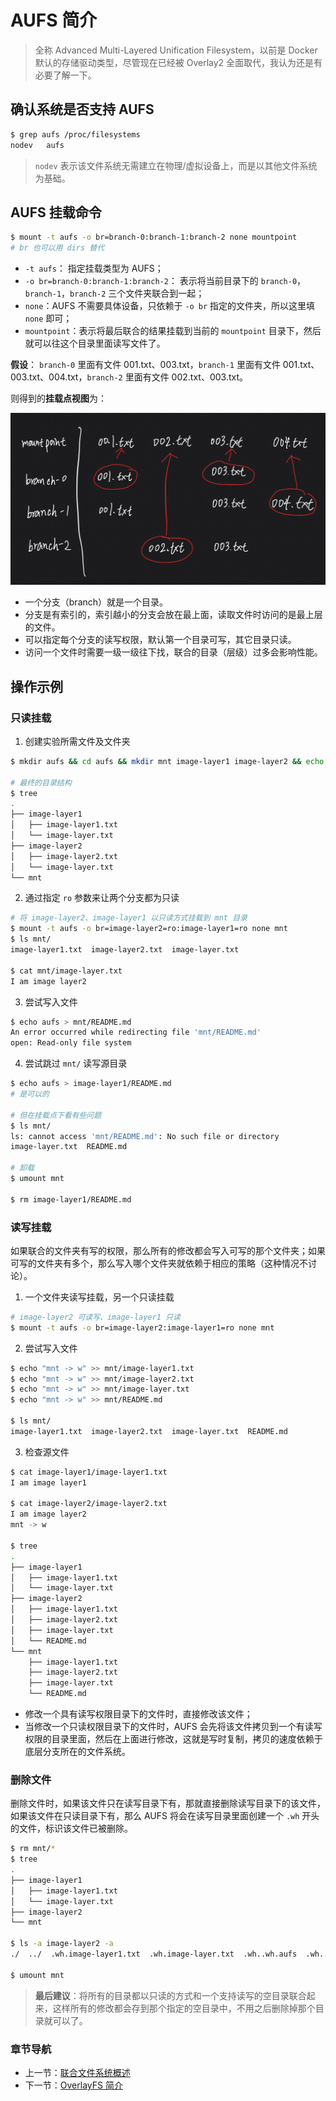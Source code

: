 # AUFS 简介

> 全称 Advanced Multi-Layered Unification Filesystem，以前是 Docker 默认的存储驱动类型，尽管现在已经被 Overlay2 全面取代，我认为还是有必要了解一下。

## 确认系统是否支持 AUFS

```bash
$ grep aufs /proc/filesystems
nodev   aufs
```

> `nodev` 表示该文件系统无需建立在物理/虚拟设备上，而是以其他文件系统为基础。

## AUFS 挂载命令

```bash
$ mount -t aufs -o br=branch-0:branch-1:branch-2 none mountpoint
# br 也可以用 dirs 替代
```

- `-t aufs`： 指定挂载类型为 AUFS；
- `-o br=branch-0:branch-1:branch-2`： 表示将当前目录下的 `branch-0`，`branch-1`，`branch-2` 三个文件夹联合到一起；
- `none`：AUFS 不需要具体设备，只依赖于 `-o br` 指定的文件夹，所以这里填 `none` 即可；
- `mountpoint`：表示将最后联合的结果挂载到当前的 `mountpoint` 目录下，然后就可以往这个目录里面读写文件了。

**假设**： `branch-0` 里面有文件 001.txt、003.txt，`branch-1` 里面有文件 001.txt、003.txt、004.txt，`branch-2` 里面有文件 002.txt、003.txt。

则得到的**挂载点视图**为：

![aufs](../../插图/aufs.png)

- 一个分支（branch）就是一个目录。
- 分支是有索引的，索引越小的分支会放在最上面，读取文件时访问的是最上层的文件。
- 可以指定每个分支的读写权限，默认第一个目录可写，其它目录只读。
- 访问一个文件时需要一级一级往下找，联合的目录（层级）过多会影响性能。

## 操作示例

### 只读挂载

1. 创建实验所需文件及文件夹

```bash
$ mkdir aufs && cd aufs && mkdir mnt image-layer1 image-layer2 && echo "I am image layer1" > image-layer1/image-layer1.txt && echo "I am image layer2" > image-layer2/image-layer2.txt && echo "I am image layer1" > image-layer1/image-layer.txt && echo "I am image layer2" > image-layer2/image-layer.txt

# 最终的目录结构
$ tree
.
├── image-layer1
│   ├── image-layer1.txt
│   └── image-layer.txt
├── image-layer2
│   ├── image-layer2.txt
│   └── image-layer.txt
└── mnt
```

2. 通过指定 `ro` 参数来让两个分支都为只读

```bash
# 将 image-layer2、image-layer1 以只读方式挂载到 mnt 目录
$ mount -t aufs -o br=image-layer2=ro:image-layer1=ro none mnt
$ ls mnt/
image-layer1.txt  image-layer2.txt  image-layer.txt

$ cat mnt/image-layer.txt 
I am image layer2
```

3. 尝试写入文件

```bash
$ echo aufs > mnt/README.md
An error occurred while redirecting file 'mnt/README.md'
open: Read-only file system
```

4. 尝试跳过 `mnt/` 读写源目录

```bash
$ echo aufs > image-layer1/README.md
# 是可以的

# 但在挂载点下看有些问题
$ ls mnt/
ls: cannot access 'mnt/README.md': No such file or directory
image-layer.txt  README.md

# 卸载
$ umount mnt

$ rm image-layer1/README.md
```

### 读写挂载

如果联合的文件夹有写的权限，那么所有的修改都会写入可写的那个文件夹；如果可写的文件夹有多个，那么写入哪个文件夹就依赖于相应的策略（这种情况不讨论）。

1. 一个文件夹读写挂载，另一个只读挂载
```bash
# image-layer2 可读写、image-layer1 只读
$ mount -t aufs -o br=image-layer2:image-layer1=ro none mnt
```

2. 尝试写入文件

```bash
$ echo "mnt -> w" >> mnt/image-layer1.txt
$ echo "mnt -> w" >> mnt/image-layer2.txt
$ echo "mnt -> w" >> mnt/image-layer.txt
$ echo "mnt -> w" >> mnt/README.md

$ ls mnt/
image-layer1.txt  image-layer2.txt  image-layer.txt  README.md
```

3. 检查源文件

```bash
$ cat image-layer1/image-layer1.txt
I am image layer1

$ cat image-layer2/image-layer2.txt
I am image layer2
mnt -> w

$ tree
.
├── image-layer1
│   ├── image-layer1.txt
│   └── image-layer.txt
├── image-layer2
│   ├── image-layer1.txt
│   ├── image-layer2.txt
│   ├── image-layer.txt
│   └── README.md
└── mnt
    ├── image-layer1.txt
    ├── image-layer2.txt
    ├── image-layer.txt
    └── README.md
```

- 修改一个具有读写权限目录下的文件时，直接修改该文件；
- 当修改一个只读权限目录下的文件时，AUFS 会先将该文件拷贝到一个有读写权限的目录里面，然后在上面进行修改，这就是写时复制，拷贝的速度依赖于底层分支所在的文件系统。

### 删除文件

删除文件时，如果该文件只在读写目录下有，那就直接删除读写目录下的该文件，如果该文件在只读目录下有，那么 AUFS 将会在读写目录里面创建一个 `.wh` 开头的文件，标识该文件已被删除。

```bash
$ rm mnt/*
$ tree
.
├── image-layer1
│   ├── image-layer1.txt
│   └── image-layer.txt
├── image-layer2
└── mnt

$ ls -a image-layer2 -a
./  ../  .wh.image-layer1.txt  .wh.image-layer.txt  .wh..wh.aufs  .wh..wh.orph/  .wh..wh.plnk/

$ umount mnt
```

> **最后建议**：将所有的目录都以只读的方式和一个支持读写的空目录联合起来，这样所有的修改都会存到那个指定的空目录中，不用之后删除掉那个目录就可以了。

### 章节导航

- 上一节：[联合文件系统概述](联合文件系统概述.md)
- 下一节：[OverlayFS 简介](OverlayFS.md)
